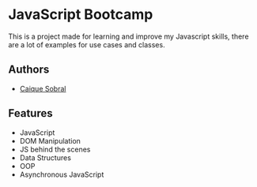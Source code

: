 # JavaScript Bootcamp

This is a project made for learning and improve my Javascript skills, there are a lot of examples for use cases and classes.


## Authors

- [Caique Sobral](https://www.github.com/caiquesobral)


## Features

- JavaScript
- DOM Manipulation
- JS behind the scenes
- Data Structures
- OOP
- Asynchronous JavaScript
